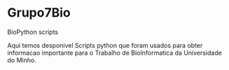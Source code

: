 # Grupo7Bio
BioPython scripts

Aqui temos desponivel Scripts python que foram usados para obter informacao importante para o Trabalho de BioInformatica da Universidade do Minho.
